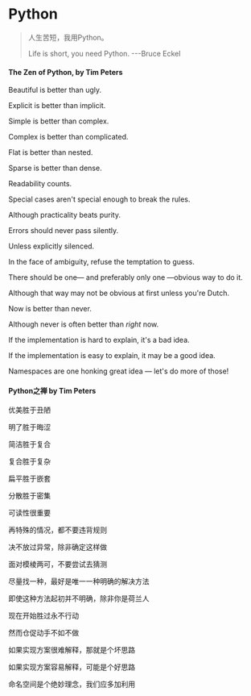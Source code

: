 # Python

> 人生苦短，我用Python。
>
> Life is short, you need Python.  ---Bruce Eckel

#### The Zen of Python, by Tim Peters

Beautiful is better than ugly.

Explicit is better than implicit.

Simple is better than complex.

Complex is better than complicated.

Flat is better than nested.

Sparse is better than dense.

Readability counts.

Special cases aren't special enough to break the rules.

Although practicality beats purity.

Errors should never pass silently.

Unless explicitly silenced.

In the face of ambiguity, refuse the temptation to guess.

There should be one— and preferably only one —obvious way to do it.

Although that way may not be obvious at first unless you're Dutch.

Now is better than never.

Although never is often better than *right* now.

If the implementation is hard to explain, it's a bad idea.

If the implementation is easy to explain, it may be a good idea.

Namespaces are one honking great idea — let's do more of those!

#### Python之禅 by Tim Peters

优美胜于丑陋

明了胜于晦涩

简洁胜于复合

复合胜于复杂

扁平胜于嵌套

分散胜于密集

可读性很重要

再特殊的情况，都不要违背规则

决不放过异常，除非确定这样做

面对模棱两可，不要尝试去猜测

尽量找一种，最好是唯一一种明确的解决方法

即使这种方法起初并不明确，除非你是荷兰人

现在开始胜过永不行动

然而仓促动手不如不做

如果实现方案很难解释，那就是个坏思路

如果实现方案容易解释，可能是个好思路

命名空间是个绝妙理念，我们应多加利用